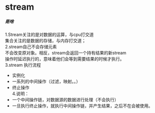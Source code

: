 
# stream  
##### 是啥  
1.Stream关注的是对数据的运算，与cpu打交道  
  集合关注的是数据的存储，与内存打交道；  
2.stream自己不会存储元素   
  不会改变原对象。相反，stream会返回一个持有结果的新stream   
  操作时延迟执行的，意味着他们会等到需要结果的时候才执行。  
3.stream 执行流程  
   * 实例化  
   * 一系列的中间操作（过滤，映射。。）  
   * 终止操作  
4.说明：  
   * 一个中间操作链，对数据源的数据进行处理（不会执行）    
   * 一旦执行终止操作，就执行中间操作链，并产生结果，之后不在会被使用。  

